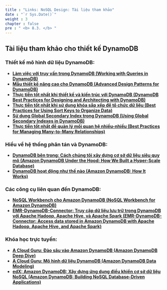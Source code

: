 ```yaml
---
title : "Links: NoSQL Design: Tài liệu tham khảo"
date : "`r Sys.Date()`"
weight : 3
chapter : false
pre : " <b> 8.3. </b> "
---
```


## Tài liệu tham khảo cho thiết kế DynamoDB

### Thiết kế mô hình dữ liệu DynamoDB:

- **[Làm việc với truy vấn trong DynamoDB (Working with Queries in DynamoDB)](https://docs.aws.amazon.com/amazondynamodb/latest/developerguide/Query.html)**  
- **[Mẫu thiết kế nâng cao cho DynamoDB (Advanced Design Patterns for DynamoDB)](https://www.youtube.com/watch?v=6yqfmXiZTlM&list=PL_EDAAla3DXWy4GW_gnmaIs0PFvEklEB7)**  
- **[Thực tiễn tốt nhất khi thiết kế và kiến trúc với DynamoDB (DynamoDB Best Practices for Designing and Architecting with DynamoDB)](https://docs.aws.amazon.com/amazondynamodb/latest/developerguide/best-practices.html)**  
- **[Thực tiễn tốt nhất khi sử dụng khóa sắp xếp để tổ chức dữ liệu (Best Practices for Using Sort Keys to Organize Data)](https://docs.aws.amazon.com/amazondynamodb/latest/developerguide/bp-sort-keys.html)**  
- **[Sử dụng Global Secondary Index trong DynamoDB (Using Global Secondary Indexes in DynamoDB)](https://docs.aws.amazon.com/amazondynamodb/latest/developerguide/GSI.html)**  
- **[Thực tiễn tốt nhất để quản lý mối quan hệ nhiều-nhiều (Best Practices for Managing Many-to-Many Relationships)](https://docs.aws.amazon.com/amazondynamodb/latest/developerguide/bp-adjacency-graphs.html)**  

### Hiểu về hệ thống phân tán và DynamoDB:

- **[DynamoDB bên trong: Cách chúng tôi xây dựng cơ sở dữ liệu siêu quy mô (Amazon DynamoDB Under the Hood: How We Built a Hyper-Scale Database)](https://www.youtube.com/watch?v=yvBR71D0nAQ)**  
- **[DynamoDB hoạt động như thế nào (Amazon DynamoDB: How It Works)](https://docs.aws.amazon.com/amazondynamodb/latest/developerguide/HowItWorks.html)**  

### Các công cụ liên quan đến DynamoDB:

- **[NoSQL Workbench cho Amazon DynamoDB (NoSQL Workbench for Amazon DynamoDB)](https://docs.aws.amazon.com/amazondynamodb/latest/developerguide/workbench.html)**  
- **[EMR-DynamoDB-Connector: Truy cập dữ liệu lưu trữ trong DynamoDB với Apache Hadoop, Apache Hive, và Apache Spark (EMR-DynamoDB-Connector: Access data stored in Amazon DynamoDB with Apache Hadoop, Apache Hive, and Apache Spark)](https://github.com/awslabs/emr-dynamodb-connector)**  

### Khóa học trực tuyến:

- **[A Cloud Guru: Đào sâu vào Amazon DynamoDB (Amazon DynamoDB Deep Dive)](https://acloudguru.com/course/amazon-dynamodb-deep-dive/)**  
- **[A Cloud Guru: Mô hình dữ liệu DynamoDB (Amazon DynamoDB Data Modeling)](https://acloudguru.com/course/amazon-dynamodb-data-modeling/)**  
- **[edX: Amazon DynamoDB: Xây dựng ứng dụng điều khiển cơ sở dữ liệu NoSQL (Amazon DynamoDB: Building NoSQL Database-Driven Applications)](https://www.edx.org/course/amazon-dynamodb-building-nosql-database-driven-app)**  